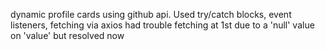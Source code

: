 dynamic profile cards using github api. 
Used try/catch blocks, event listeners, fetching via axios
had trouble fetching at 1st due to a 'null' value on 'value' but resolved now